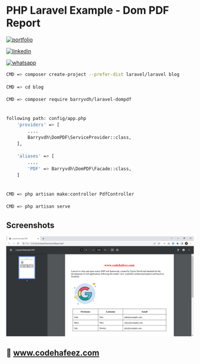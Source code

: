 # PHP Laravel Example - Dom PDF Report

[![portfolio](https://img.shields.io/badge/my_portfolio-000?style=for-the-badge&logo=ko-fi&logoColor=white)](https://www.codehafeez.com/)

[![linkedin](https://img.shields.io/badge/linkedin-0A66C2?style=for-the-badge&logo=linkedin&logoColor=white)](https://www.linkedin.com/in/codehafeez/)

[![whatsapp](https://img.shields.io/badge/whatsapp-GREEN?style=for-the-badge&logo=whatsapp&logoColor=white)](https://api.whatsapp.com/send?phone=923123349398)



```bash
CMD => composer create-project --prefer-dist laravel/laravel blog

CMD => cd blog

CMD => composer require barryvdh/laravel-dompdf


following path: config/app.php
    'providers' => [
        ....
        Barryvdh\DomPDF\ServiceProvider::class,
    ],
    
    'aliases' => [
        ....
        'PDF' => Barryvdh\DomPDF\Facade::class,
    ]


CMD => php artisan make:controller PdfController

CMD => php artisan serve
```    


## Screenshots
![](https://raw.githubusercontent.com/codehafeez/Laravel-DomPDF/main/Screenshots/Output.png)


## 🔗 www.codehafeez.com
